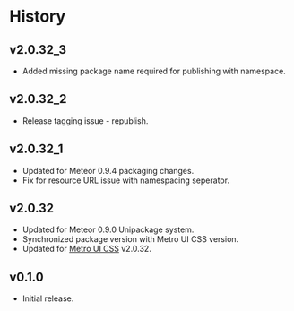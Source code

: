 # History

## v2.0.32_3
* Added missing package name required for publishing with namespace.

## v2.0.32_2
* Release tagging issue - republish.

## v2.0.32_1
* Updated for Meteor 0.9.4 packaging changes.
* Fix for resource URL issue with namespacing seperator.

## v2.0.32
* Updated for Meteor 0.9.0 Unipackage system.
* Synchronized package version with Metro UI CSS version.
* Updated for [Metro UI CSS](https://github.com/olton/Metro-UI-CSS) v2.0.32.

## v0.1.0
* Initial release.